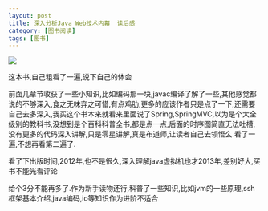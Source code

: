 ```yaml
---
layout: post
title: 深入分析Java Web技术内幕  读后感
category: [图书阅读]
tags: [图书]
---
```


![](http://pic.woowen.com/1Qqc13slH1URcQ.jpg)

这本书,自己粗看了一遍,说下自己的体会

前面几章节收获了一些小知识,比如编码那一块,javac编译了解了一些,其他感觉都说的不够深入,食之无味弃之可惜,有点鸡肋,更多的应该作者只是点了一下,还需要自己去多深入,我买这个书本来就看来里面说了Spring,SpringMVC,以为是个大全级别的教科书,没想到是个百科科普全书,都是点一点,后面的时序图简直无法吐槽,没有更多的代码深入讲解,只是零星讲解,真是布道师,让读者自己去领悟么.看了一遍,不想再看第二遍了.

看了下出版时间,2012年,也不是很久,深入理解java虚拟机也才2013年,差别好大,买书不能光看评论

给个3分不能再多了.作为新手读物还行,科普了一些知识,比如jvm的一些原理,ssh框架基本介绍,java编码,io等知识作为进阶不适合